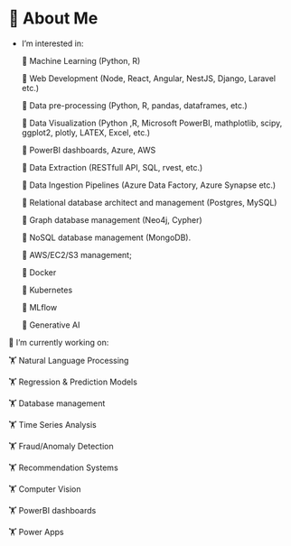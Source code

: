 # :dizzy: About Me

- I’m interested in:
  
  🔭 Machine Learning (Python, R)

  🔭 Web Development (Node, React, Angular, NestJS, Django, Laravel etc.)

  🔭 Data pre-processing (Python, R, pandas, dataframes, etc.)

  🔭 Data Visualization (Python ,R, Microsoft PowerBI, mathplotlib, scipy, ggplot2, plotly, LATEX, Excel, etc.)

  🔭 PowerBI dashboards, Azure, AWS

  🔭 Data Extraction (RESTfull API, SQL, rvest, etc.)

  🔭 Data Ingestion Pipelines (Azure Data Factory, Azure Synapse etc.)

  🔭 Relational database architect and management (Postgres, MySQL)

  🔭 Graph database management (Neo4j, Cypher)

  🔭 NoSQL database management (MongoDB).

  🔭 AWS/EC2/S3 management;

  🔭 Docker

  🔭 Kubernetes

  🔭 MLflow

  🔭 Generative AI

🌱 I’m currently working on:

  :weight_lifting: Natural Language Processing

   :weight_lifting: Regression & Prediction Models

   :weight_lifting: Database management

   :weight_lifting: Time Series Analysis

   :weight_lifting: Fraud/Anomaly Detection

   :weight_lifting: Recommendation Systems

   :weight_lifting: Computer Vision

   :weight_lifting: PowerBI dashboards

   :weight_lifting: Power Apps
<!--
**fullstack0516/fullstack0516** is a ✨ _special_ ✨ repository because its `README.md` (this file) appears on your GitHub profile.

Here are some ideas to get you started:

- 🔭 I’m currently working on ...
- 🌱 I’m currently learning ...
- 👯 I’m looking to collaborate on ...
- 🤔 I’m looking for help with ...
- 💬 Ask me about ...
- 📫 How to reach me: ...
- 😄 Pronouns: ...
- ⚡ Fun fact: ...
-->
